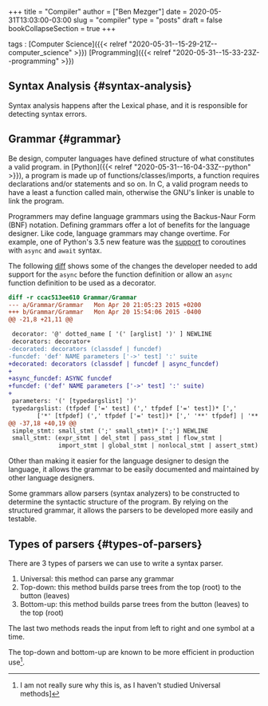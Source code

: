 +++
title = "Compiler"
author = ["Ben Mezger"]
date = 2020-05-31T13:03:00-03:00
slug = "compiler"
type = "posts"
draft = false
bookCollapseSection = true
+++

tags
: [Computer Science]({{< relref "2020-05-31--15-29-21Z--computer_science" >}}) [Programming]({{< relref "2020-05-31--15-33-23Z--programming" >}})


## Syntax Analysis {#syntax-analysis}

Syntax analysis happens after the Lexical phase, and it is responsible for detecting
syntax errors.


## Grammar {#grammar}

Be design, computer languages have defined structure of what constitutes a
valid program. in [Python]({{< relref "2020-05-31--16-04-33Z--python" >}}), a program is made up of functions/classes/imports, a
function requires declarations and/or statements and so on. In C, a valid
program needs to have a least a function called main, otherwise the GNU's linker is
unable to link the program.

Programmers may define language grammars using the Backus-Naur Form (BNF)
notation. Defining grammars offer a lot of benefits for the language designer.
Like code, language grammars may change overtime. For example, one of Python's
3.5 new feature was the [support](https://bugs.python.org/issue24017) to coroutines with `async` and `await` syntax.

The following [diff](https://github.com/python/cpython/commit/7544508f0245173bff5866aa1598c8f6cce1fc5f#diff-cb0b9d6312c0d67f6d4aa1966766cedd) shows some of the changes the developer needed to add
support for the `async` before the function definition or allow an `async`
function definition to be used as a decorator.

```diff
diff -r ccac513ee610 Grammar/Grammar
--- a/Grammar/Grammar	Mon Apr 20 21:05:23 2015 +0200
+++ b/Grammar/Grammar	Mon Apr 20 15:54:06 2015 -0400
@@ -21,8 +21,11 @@

 decorator: '@' dotted_name [ '(' [arglist] ')' ] NEWLINE
 decorators: decorator+
-decorated: decorators (classdef | funcdef)
-funcdef: 'def' NAME parameters ['->' test] ':' suite
+decorated: decorators (classdef | funcdef | async_funcdef)
+
+async_funcdef: ASYNC funcdef
+funcdef: ('def' NAME parameters ['->' test] ':' suite)
+
 parameters: '(' [typedargslist] ')'
 typedargslist: (tfpdef ['=' test] (',' tfpdef ['=' test])* [','
        ['*' [tfpdef] (',' tfpdef ['=' test])* [',' '**' tfpdef] | '**' tfpdef]]
@@ -37,18 +40,19 @@
 simple_stmt: small_stmt (';' small_stmt)* [';'] NEWLINE
 small_stmt: (expr_stmt | del_stmt | pass_stmt | flow_stmt |
              import_stmt | global_stmt | nonlocal_stmt | assert_stmt)
```

Other than making it easier for the language designer to design the language, it
allows the grammar to be easily documented and maintained by other language
designers.

Some grammars allow parsers (syntax analyzers) to be constructed to determine
the syntactic structure of the program. By relying on the structured grammar, it
allows the parsers to be developed more easily and testable.


## Types of parsers {#types-of-parsers}

There are 3 types of parsers we can use to write a syntax parser.

1.  Universal: this method can parse any grammar
2.  Top-down: this method builds parse trees from the top (root) to the button (leaves)
3.  Bottom-up: this method builds parse trees from the button (leaves) to the top (root)

The last two methods reads the input from left to right and one symbol at a time.

The top-down and bottom-up are known to be more efficient in production use[^fn:1].

[^fn:1]: I am not really sure why this is, as I haven't studied Universal methods]
